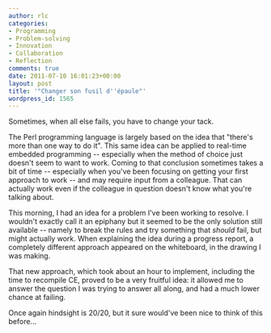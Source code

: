 ```yaml
---
author: rlc
categories:
- Programming
- Problem-solving
- Innovation
- Collaboration
- Reflection
comments: true
date: 2011-07-10 16:01:23+00:00
layout: post
title: '"Changer son fusil d''épaule"'
wordpress_id: 1565
---
```


Sometimes, when all else fails, you have to change your tack.

<!--more-->

The Perl programming language is largely based on the idea that "there's more than one way to do it". This same idea can be applied to real-time embedded programming -- especially when the method of choice just doesn't seem to want to work. Coming to that conclusion sometimes takes a bit of time -- especially when you've been focusing on getting your first approach to work -- and may require input from a colleague. That can actually work even if the colleague in question doesn't know what you're talking about.

This morning, I had an idea for a problem I've been working to resolve. I wouldn't exactly call it an epiphany but it seemed to be the only solution still available -- namely to break the rules and try something that _should_ fail, but might actually work. When explaining the idea during a progress report, a completely different approach appeared on the whiteboard, in the drawing I was making.

That new approach, which took about an hour to implement, including the time to recompile CE, proved to be a very fruitful idea: it allowed me to answer the question I was trying to answer all along, and had a much lower chance at failing.

Once again hindsight is 20/20, but it sure would've been nice to think of this before...